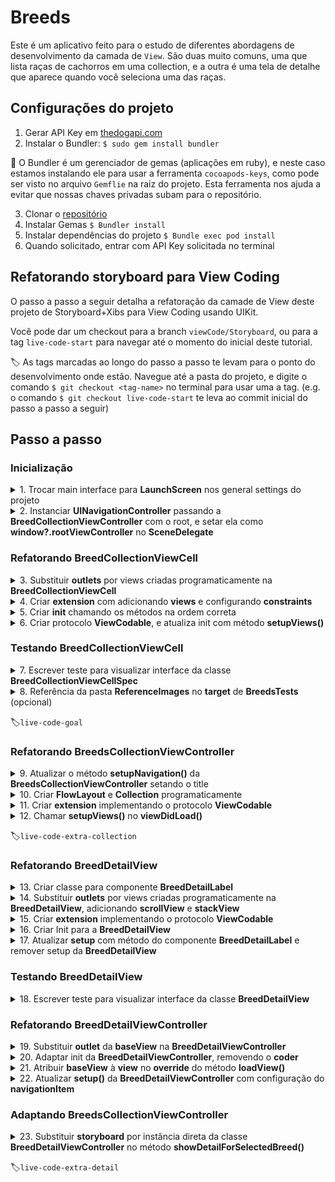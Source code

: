 # Breeds

Este é um aplicativo feito para o estudo de diferentes abordagens de desenvolvimento da camada de `View`. São duas muito comuns, uma que lista raças de cachorros em uma collection, e a outra é uma tela de detalhe que aparece quando você seleciona uma das raças.

## Configurações do projeto

1. Gerar API Key em [thedogapi.com](http://thedogapi.com)
2.  Instalar o Bundler:  `$ sudo gem install bundler`

💎 O Bundler é um gerenciador de gemas (aplicações em ruby), e neste caso estamos instalando ele para usar a ferramenta `cocoapods-keys`, como pode ser visto no arquivo `Gemflie` na raiz do projeto. Esta ferramenta nos ajuda a evitar que nossas chaves privadas subam para o repositório.

3. Clonar o [repositório](https://github.com/ericklborges/Breeds)
4. Instalar Gemas  `$ Bundler install`
5. Instalar dependências do projeto `$ Bundle exec pod install`
6. Quando solicitado,  entrar com API Key solicitada no terminal

## Refatorando storyboard para View Coding

O passo a passo a seguir detalha a refatoração da camade de View deste projeto de Storyboard+Xibs para View Coding usando UIKit.

Você pode dar um checkout para a branch `viewCode/Storyboard`, ou para a tag `live-code-start` para navegar até o momento do inicial deste tutorial.

🏷 As tags marcadas ao longo do passo a passo te levam para o ponto do desenvolvimento onde estão. Navegue até a pasta do projeto, e digite o comando `$ git checkout <tag-name>` no terminal para usar uma a tag. (e.g. o comando `$ git checkout live-code-start` te leva ao commit inicial do passo a passo a seguir)

## Passo a passo

### Inicialização

<details>
<summary>
1. Trocar main interface para <b>LaunchScreen</b> nos general settings do projeto
</summary> 
<p>
  <img src="Readme Images/Main interface.png">
</p>
</details>

<details>
<summary>
2. Instanciar  <b>UINavigationController</b> passando a <b>BreedCollectionViewController</b> com o root, e setar ela como <b>window?.rootViewController</b> no <b>SceneDelegate</b>
</summary> 
<p>
  
```swift
func scene(_ scene: UIScene, willConnectTo session: UISceneSession, options connectionOptions: UIScene.ConnectionOptions) {
    guard let windowScene = scene as? UIWindowScene else { return }
    window = UIWindow(windowScene: windowScene)

    let controller = BreedsCollectionViewController()
    let navigation = UINavigationController(rootViewController: controller)

    window?.rootViewController = navigation
    window?.backgroundColor = BackgroundColor.main
    window?.makeKeyAndVisible()
}
```

</p>
</details>

### Refatorando BreedCollectionViewCell

<details>
<summary>
3. Substituir <b>outlets</b> por views criadas programaticamente na <b>BreedCollectionViewCell</b>
</summary> 
<p>
  
```swift
// MARK: Views
let imageView: UIImageView = {
    let image = UIImageView(frame: .zero)
    image.clipsToBounds = true
    image.contentMode = .scaleAspectFill
    image.translatesAutoresizingMaskIntoConstraints = false
    return image
}()

let overlayView: UIView = {
    let view = UIImageView(frame: .zero)
    view.backgroundColor = BackgroundColor.overlay
    view.translatesAutoresizingMaskIntoConstraints = false
    return view
}()

let nameLabel: UILabel = {
    let label = UILabel(frame: .zero)
    label.numberOfLines = 1
    label.textColor = TextColor.primary
    label.font = UIFont.systemFont(ofSize: 13, weight: .bold)
    label.translatesAutoresizingMaskIntoConstraints = false
    return label
}()
```
</p>
</details>

<details>
<summary>
4. Criar <b>extension</b> com adicionando <b>views</b> e configurando <b>constraints</b>
</summary> 
<p>
  
```swift
// MARK: Autolayout
extension BreedCollectionViewCell {
    func setupViewHierarchy() {
        addSubview(imageView)
        addSubview(overlayView)
        overlayView.addSubview(nameLabel)
    }

    func setupConstraints() {
        NSLayoutConstraint.activate([
            imageView.topAnchor.constraint(equalTo: topAnchor),
            imageView.bottomAnchor.constraint(equalTo: bottomAnchor),
            imageView.leadingAnchor.constraint(equalTo: leadingAnchor),
            imageView.trailingAnchor.constraint(equalTo: trailingAnchor),

            overlayView.heightAnchor.constraint(equalToConstant: 24),
            overlayView.bottomAnchor.constraint(equalTo: bottomAnchor),
            overlayView.leadingAnchor.constraint(equalTo: leadingAnchor),
            overlayView.trailingAnchor.constraint(equalTo: trailingAnchor),

            nameLabel.topAnchor.constraint(equalTo: overlayView.topAnchor),
            nameLabel.bottomAnchor.constraint(equalTo: overlayView.bottomAnchor),
            nameLabel.leadingAnchor.constraint(equalTo: overlayView.leadingAnchor, constant: 16),
            nameLabel.trailingAnchor.constraint(equalTo: overlayView.trailingAnchor, constant: -16)
        ])
    }
}
```

</p>
</details>

<details>
<summary>
5. Criar <b>init</b> chamando os métodos na ordem correta  
</summary> 
<p>
  
```swift
// MARK: Life Cycle
override init(frame: CGRect) {
    super.init(frame: .zero)
    setupViewHierarchy()
    setupConstraints()
}

@available(*, unavailable)
required init?(coder: NSCoder) {
    fatalError("init(coder:) has not been implemented")
}
```

</p>
</details>

<details>
<summary>
6. Criar protocolo <b>ViewCodable</b>, e atualiza init com método <b>setupViews()</b>
</summary> 
<p>
  
```swift
protocol ViewCodable {
    func setupViews()
    func setupViewHierarchy()
    func setupConstraints()
    func setupAditionalConfiguration()
}

extension ViewCodable {
    func setupViews() {
        setupViewHierarchy()
        setupConstraints()
        setupAditionalConfiguration()
    }

    func setupAditionalConfiguration() { }
}

// MARK: Life Cycle
override init(frame: CGRect) {
    super.init(frame: .zero)
    setupViews()
}
```

</p>
</details>
    
### Testando BreedCollectionViewCell

</p>
</details>

<details>
<summary>
7. Escrever teste para visualizar interface da classe <b>BreedCollectionViewCellSpec</b>
</summary> 
<p>
  
```swift
import Quick
import Nimble
import Nimble_Snapshots

@testable import Breeds

class BreedCollectionViewCellSpec: QuickSpec {
    override func spec() {
        describe("BreedCollectionViewCell") {
            var sut: BreedCollectionViewCell!
            
            context("when initialized") {
                beforeEach {
                    sut = BreedCollectionViewCell()
                    sut.setup(image: .stub(url: AssetHelper.LocalImage.carameloDog.url))
                    sut.frame.size = CGSize(width: 200, height: 200)
                }
                
                it("should layout itself properly") {
//                    expect(sut).toEventually(haveValidSnapshot(named: "BreedCollectionViewCell_Layout"), timeout: 0.5)
                    expect(sut).toEventually(recordSnapshot(named: "BreedCollectionViewCell_Layout", identifier: nil, usesDrawRect: false), timeout: 0.5)
                }
            }
        }
    }
}
```

</p>
</details>

<details>
<summary>
8. Referência da pasta <b>ReferenceImages</b> no <b>target</b> de <b>BreedsTests</b> (opcional)
</summary> 
<p>
  
Atenção às configurações Copy items if needed, e Create folder references

<img src="Readme Images/Reference Images.png">
</p>
</details>

🏷️`live-code-goal`

### Refatorando BreedsCollectionViewController

<details>
<summary>
9. Atualizar o método <b>setupNavigation()</b> da <b>BreedsCollectionViewController</b> setando o title
</summary> 
<p>

```swift
func setupNavigation() {
    title = "Breeds"
    navigationController?.applyCustomAppearence()
    navigationController?.navigationBar.prefersLargeTitles = true
}
```

</p>
</details>

<details>
<summary>
10. Criar <b>FlowLayout</b> e <b>Collection</b> programaticamente
</summary> 
<p>

```swift
// MARK: Views
let collectionFlowLayout: UICollectionViewFlowLayout = {
    let layout = UICollectionViewFlowLayout()
    layout.scrollDirection = .vertical
    layout.minimumLineSpacing = .zero
    layout.minimumInteritemSpacing = .zero
    return layout
}()

lazy var collectionView: UICollectionView = {
    let collection = UICollectionView(frame: .zero, collectionViewLayout: collectionFlowLayout)
    collection.delegate = self
    collection.dataSource = self
    collection.prefetchDataSource = self
    collection.backgroundColor = BackgroundColor.main
    collection.register(BreedCollectionViewCell.self, forCellWithReuseIdentifier: Identifier.Cell.breedCell)
    collection.translatesAutoresizingMaskIntoConstraints = false
    return collection
}()
```

</p>
</details>

<details>
<summary>
11. Criar <b>extension</b> implementando o protocolo <b>ViewCodable</b>
</summary> 
<p>

```swift
// MARK: Autolayout
extension BreedsCollectionViewController: ViewCodable {
    func setupViewHierarchy() {
        view.addSubview(collectionView)
    }

    func setupConstraints() {
        NSLayoutConstraint.activate([
            collectionView.topAnchor.constraint(equalTo: view.topAnchor),
            collectionView.bottomAnchor.constraint(equalTo: view.bottomAnchor),
            collectionView.leadingAnchor.constraint(equalTo: view.leadingAnchor),
            collectionView.trailingAnchor.constraint(equalTo: view.trailingAnchor)
        ])
    }
}
```
    
</p>
</details>

<details>
<summary>
12. Chamar <b>setupViews()</b> no <b>viewDidLoad()</b>
</summary> 
<p>

```swift
// MARK: Life Cycle
override func viewDidLoad() {
    super.viewDidLoad()
    setupViews()
    setupNavigation()
    viewModel.fetchImages()
}
```

</p>
</details>

🏷️`live-code-extra-collection`

### Refatorando BreedDetailView

<details>
<summary>
13. Criar classe para componente <b>BreedDetailLabel</b>
</summary> 
<p>

```swift
class BreedDetailLabel: UILabel {

    // MARK: Init
    init() {
        super.init(frame: .zero)
        self.numberOfLines = 0
        self.translatesAutoresizingMaskIntoConstraints = false
    }

    @available(*, unavailable)
    required init?(coder: NSCoder) {
        fatalError("init(coder:) has not been implemented")
    }

    // MARK: Setup
    func setup(title: String, description: String?) {
        guard let description = description, !description.isEmpty else {
            removeFromSuperview()
            return
        }

        let attributedText = NSMutableAttributedString()
        attributedText.bold(title)
        attributedText.regular(description)
        self.attributedText = attributedText
    }
}
```

</p>
</details>

<details>
<summary>
14. Substituir <b>outlets</b> por views criadas programaticamente na <b>BreedDetailView</b>, adicionando <b>scrollView</b> e <b>stackView</b>
</summary> 
<p>

```swift
// MARK: Views
let scrollView: UIScrollView = {
    let scrollView = UIScrollView(frame: .zero)
    scrollView.showsHorizontalScrollIndicator = false
    scrollView.translatesAutoresizingMaskIntoConstraints = false
    return scrollView
}()

let breedImage: UIImageView = {
    let image = UIImageView(frame: .zero)
    image.clipsToBounds = true
    image.contentMode = .scaleAspectFill
    image.translatesAutoresizingMaskIntoConstraints = false
    return image
}()

let stackView: UIStackView = {
    let stack = UIStackView(frame: .zero)
    stack.spacing = 16.0
    stack.axis = .vertical
    stack.alignment = .fill
    stack.distribution = .fill
    stack.translatesAutoresizingMaskIntoConstraints = false
    return stack
}()

let nameLabel = BreedDetailLabel()
let weightLabel = BreedDetailLabel()
let heightLabel = BreedDetailLabel()
let lifespanLabel = BreedDetailLabel()
let temperamentLabel = BreedDetailLabel()
let bredForLabel = BreedDetailLabel()
let breedGroupLabel = BreedDetailLabel()
let originLabel = BreedDetailLabel()
```

</p>
</details>

<details>
<summary>
15. Criar <b>extension</b> implementando o protocolo <b>ViewCodable</b>
</summary> 
<p>

```swift
// MARK: Autolayout
extension BreedDetailView: ViewCodable {
    func setupViewHierarchy() {
        addSubview(scrollView)

        scrollView.addSubview(breedImage)
        scrollView.addSubview(stackView)

        stackView.addArrangedSubview(nameLabel)
        stackView.addArrangedSubview(weightLabel)
        stackView.addArrangedSubview(heightLabel)
        stackView.addArrangedSubview(lifespanLabel)
        stackView.addArrangedSubview(temperamentLabel)
        stackView.addArrangedSubview(bredForLabel)
        stackView.addArrangedSubview(breedGroupLabel)
        stackView.addArrangedSubview(originLabel)
        stackView.addArrangedSubview(nameLabel)
    }

    func setupConstraints() {
        NSLayoutConstraint.activate([
            scrollView.topAnchor.constraint(equalTo: topAnchor),
            scrollView.bottomAnchor.constraint(equalTo: bottomAnchor),
            scrollView.leadingAnchor.constraint(equalTo: leadingAnchor),
            scrollView.trailingAnchor.constraint(equalTo: trailingAnchor),

            breedImage.topAnchor.constraint(equalTo: scrollView.topAnchor),
            breedImage.leadingAnchor.constraint(equalTo: scrollView.leadingAnchor),
            breedImage.trailingAnchor.constraint(equalTo: scrollView.trailingAnchor),
            breedImage.widthAnchor.constraint(equalTo: widthAnchor),
            breedImage.heightAnchor.constraint(equalTo: breedImage.widthAnchor, multiplier: 1),

            stackView.topAnchor.constraint(equalTo: breedImage.bottomAnchor, constant: 16),
            stackView.bottomAnchor.constraint(greaterThanOrEqualTo: scrollView.bottomAnchor, constant: -16),
            stackView.leadingAnchor.constraint(equalTo: scrollView.leadingAnchor, constant: 16),
            stackView.trailingAnchor.constraint(equalTo: scrollView.trailingAnchor, constant: -16)
        ])
    }

    func setupAditionalConfiguration() {
        backgroundColor = BackgroundColor.main
    }
}
```

</p>
</details>

<details>
<summary>
16. Criar Init para a <b>BreedDetailView</b>
</summary> 
<p>

```swift
init() {
    super.init(frame: .zero)
    setupViews()
}

@available(*, unavailable)
required init?(coder: NSCoder) {
    super.init(coder: coder)
}
```

</p>
</details>

<details>
<summary>
17. Atualizar <b>setup</b> com método do componente <b>BreedDetailLabel</b> e remover setup da <b>BreedDetailView</b>
</summary> 
<p>

```swift
func setup(breed: Breed?, imageUrl: String?) {
    guard
        let breed = breed,
        let imageUrl = imageUrl
        else { return }

    breedImage.setImage(url: URL(string: imageUrl))
    nameLabel.setup(title: "Name: ", description: breed.name)
    weightLabel.setup(title: "Weight: ", description: breed.weight.metric)
    heightLabel.setup(title: "Height: ", description: breed.height.metric)
    lifespanLabel.setup(title: "Life Span: ", description: breed.lifeSpan)
    temperamentLabel.setup(title: "Temperament: ", description: breed.temperament)
    bredForLabel.setup(title: "Breed For: ", description: breed.bredFor)
    breedGroupLabel.setup(title: "BreedGroup: ", description: breed.breedGroup)
    originLabel.setup(title: "Origin: ", description: breed.origin)
}

// func setup(title: String, description: String?, label: UILabel) {
//    guard let description = description, !description.isEmpty else {
//        label.removeFromSuperview()
//        return
//    }
//    
//    let attributedText = NSMutableAttributedString()
//    attributedText.bold(title)
//    attributedText.regular(description)
//    label.attributedText = attributedText
// }
```

</p>
</details>

### Testando BreedDetailView

<details>
<summary>
18. Escrever teste para visualizar interface da classe <b>BreedDetailView</b>
</summary> 
<p>

```swift
import Quick
import Nimble
import Nimble_Snapshots

@testable import Breeds

class BreedDetailViewSpec: QuickSpec {
    override func spec() {
        describe("BreedCollectionView") {
            var sut: BreedDetailView!

            context("when initialized") {
                beforeEach {
                    sut = BreedDetailView()
                    sut.setup(breed: .stub(), imageUrl: AssetHelper.LocalImage.carameloDog.url)
                    sut.frame.size = CGSize(width: 375, height: 600)
                }

                it("should layout itself properly") {
//                    expect(sut).toEventually(recordSnapshot(named: "BreedDetailView_Layout", identifier: nil, usesDrawRect: false), timeout: 0.5)
                    expect(sut).toEventually(haveValidSnapshot(named: "BreedDetailView_Layout"), timeout: 1)
                }
            }
        }
    }
}
```

</p>
</details>

### Refatorando BreedDetailViewController

<details>
<summary>
19. Substituir <b>outlet</b> da <b>baseView</b> na <b>BreedDetailViewController</b>
</summary> 
<p>

```swift
// MARK: Views
let baseView = BreedDetailView()
```

</p>
</details>

<details>
<summary>
20. Adaptar init da <b>BreedDetailViewController</b>, removendo o <b>coder</b>
</summary> 
<p>

```swift
// MARK: Init
init(breed: Breed, imageUrl: String) {
    self.breed = breed
    self.imageUrl = imageUrl
    super.init(nibName: nil, bundle: nil)
}

@available(*, unavailable)
required init?(coder: NSCoder) {
    fatalError("init(coder:) has not been implemented")
}
```

</p>
</details>

<details>
<summary>
21. Atribuir <b>baseView</b> à <b>view</b> no <b>override</b> do método <b>loadView()</b>
</summary> 
<p>

```swift
// MARK: Life Cycle
override func loadView() {
    view = baseView
}
```

</p>
</details>

<details>
<summary>
22. Atualizar <b>setup()</b> da <b>BreedDetailViewController</b> com configuração do <b>navigationItem</b>
</summary> 
<p>

```swift
// MARK: Setup
private func setup() {
    title = breed.name
    navigationItem.largeTitleDisplayMode = .never
    baseView.setup(breed: breed, imageUrl: imageUrl)
}
```

</p>
</details>

### Adaptando BreedsCollectionViewController

<details>
<summary>
23. Substituir <b>storyboard</b> por instância direta da classe <b>BreedDetailViewController</b> no método <b>showDetailForSelectedBreed()</b>
</summary> 
<p>

```swift
func showDetailForSelectedBreed() {
    guard
        let selectedBreed = viewModel.currentSelectedBreed,
        let selectedImageUrl = viewModel.currentSelectedImage?.url
        else { return }

    let breedDetailController = BreedDetailViewController(breed: selectedBreed, imageUrl: selectedImageUrl)
    show(breedDetailController, sender: self)
}
```

</p>
</details>

🏷️`live-code-extra-detail`
